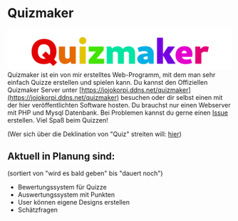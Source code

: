 # Quizmaker

![Quizmaker](https://raw.githubusercontent.com/jjk4/quizmaker/main/img/logo.webp)
Quizmaker ist ein von mir erstelltes Web-Programm, mit dem man sehr einfach Quizze erstellen und spielen kann. 
Du kannst den Offiziellen Quizmaker Server unter [https://jojokorpi.ddns.net/quizmaker](https://jojokorpi.ddns.net/quizmaker) besuchen oder dir selbst einen mit der hier veröffentlichten Software hosten. Du brauchst nur einen Webserver mit PHP und Mysql Datenbank. Bei Problemen kannst du gerne einen [Issue](https://github.com/jjk4/quizmaker/issues) erstellen.
Viel Spaß beim Quizzen!

(Wer sich über die Deklination von "Quiz" streiten will: [hier](https://www.duden.de/rechtschreibung/Quiz#grammatik))

## Aktuell in Planung sind:

(sortiert von "wird es bald geben" bis "dauert noch")

- Bewertungssystem für Quizze
- Auswertungssystem mit Punkten
- User können eigene Designs erstellen
- Schätzfragen
